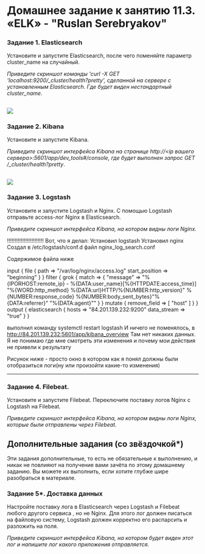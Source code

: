 # Домашнее задание к занятию 11.3. «ELK» - "Ruslan Serebryakov"


### Задание 1. Elasticsearch 

Установите и запустите Elasticsearch, после чего поменяйте параметр cluster_name на случайный. 

*Приведите скриншот команды 'curl -X GET 'localhost:9200/_cluster/health?pretty', сделанной на сервере с установленным Elasticsearch. Где будет виден нестандартный cluster_name*.

![](../img/q1.png)
---

### Задание 2. Kibana

Установите и запустите Kibana.

*Приведите скриншот интерфейса Kibana на странице http://<ip вашего сервера>:5601/app/dev_tools#/console, где будет выполнен запрос GET /_cluster/health?pretty*.


![](../img/q2.png)
---

### Задание 3. Logstash

Установите и запустите Logstash и Nginx. С помощью Logstash отправьте access-лог Nginx в Elasticsearch. 

*Приведите скриншот интерфейса Kibana, на котором видны логи Nginx.*

!!!!!!!!!!!!!!!!!!!!!!!!
Вот, что я делал:
Установил logstash
Установил nginx
Создал в /etc/logstash/conf.d файл nginx_log_search.conf

Содержимое файла ниже

input {
  file {
    path => "/var/log/nginx/access.log"
    start_position => "beginning"
  }
}
filter {
    grok {
        match => { "message" => "%{IPORHOST:remote_ip} - %{DATA:user_name}\[%{HTTPDATE:access_time}\] \"%{WORD:http_method} %{DATA:url}HTTP/%{NUMBER:http_version}\" %{NUMBER:response_code} %{NUMBER:body_sent_bytes}\"%{DATA:referrer}\" \"%{DATA:agent}\"" }
    }
    mutate {
        remove_field => [ "host" ]
    }
}
output {
    elasticsearch {
        hosts => "84.201.139.232:9200"
        data_stream => "true"
    }
}

выполнил команду systemctl restart logstash
И ничего не поменялось, в http://84.201.139.232:5601/app/kibana_overview
Там нет никаких данных. 
Я не понимаю где мне смотреть эти изменения и почему мои действия не привели к результату

Рисунок ниже - просто окно в котором как я понял должны были отобразиться логи(ну или произойти какие-то изменения)

---

### Задание 4. Filebeat. 

Установите и запустите Filebeat. Переключите поставку логов Nginx с Logstash на Filebeat. 

*Приведите скриншот интерфейса Kibana, на котором видны логи Nginx, которые были отправлены через Filebeat.*


## Дополнительные задания (со звёздочкой*)
Эти задания дополнительные, то есть не обязательные к выполнению, и никак не повлияют на получение вами зачёта по этому домашнему заданию. Вы можете их выполнить, если хотите глубже шире разобраться в материале.

### Задание 5*. Доставка данных 

Настройте поставку лога в Elasticsearch через Logstash и Filebeat любого другого сервиса , но не Nginx. 
Для этого лог должен писаться на файловую систему, Logstash должен корректно его распарсить и разложить на поля. 

*Приведите скриншот интерфейса Kibana, на котором будет виден этот лог и напишите лог какого приложения отправляется.*
